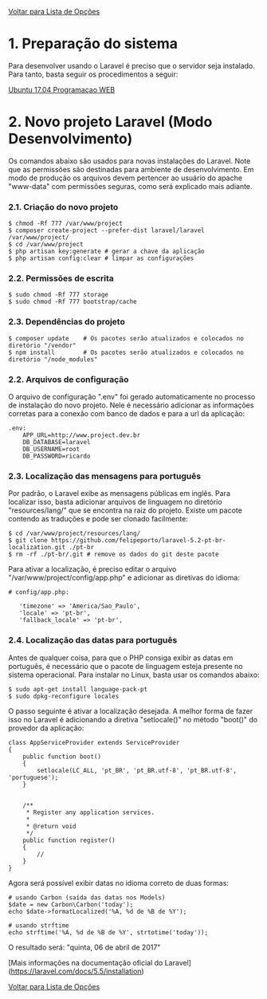 [Voltar para Lista de Opções](https://bitbucket.org/rpdesignerfly/sofia/wiki/browse/)

# 1. Preparação do sistema

Para desenvolver usando o Laravel é preciso que o servidor seja instalado. Para tanto, basta seguir os procedimentos a seguir:

[Ubuntu 17.04 Programaçao WEB](https://bitbucket.org/rpdesignerfly/sofia/wiki/OS%20Ubuntu%2017.04%20Programação%20WEB)

# 2. Novo projeto Laravel (Modo Desenvolvimento)

Os comandos abaixo são usados para novas instalações do Laravel. Note que as permissões são destinadas para ambiente de desenvolvimento. Em modo de produção os arquivos devem pertencer ao usuário do apache "www-data" com permissões seguras, como será explicado mais adiante.

### 2.1. Criação do novo projeto

```
$ chmod -Rf 777 /var/www/project
$ composer create-project --prefer-dist laravel/laravel /var/www/project/
$ cd /var/www/project
$ php artisan key:generate # gerar a chave da aplicação
$ php artisan config:clear # limpar as configurações
```

### 2.2. Permissões de escrita

``` 
$ sudo chmod -Rf 777 storage 
$ sudo chmod -Rf 777 bootstrap/cache
```

### 2.3. Dependências do projeto

```
$ composer update    # Os pacotes serão atualizados e colocados no diretório "/vendor"
$ npm install        # Os pacotes serão atualizados e colocados no diretório "/node_modules"
```

### 2.2. Arquivos de configuração

O arquivo de configuração ".env" foi gerado automaticamente no processo de instalação do novo projeto.
Nele é necessário adicionar as informações corretas para a conexão com banco de dados e para a url da aplicação:

``` 
.env: 
    APP_URL=http://www.project.dev.br
    DB_DATABASE=laravel
    DB_USERNAME=root
    DB_PASSWORD=ricardo
```

### 2.3. Localização das mensagens para português

Por padrão, o Laravel exibe as mensagens públicas em inglês. Para localizar isso, basta adicionar arquivos de linguagem no diretório "resources/lang/" que se encontra na raiz do projeto. Existe um pacote contendo as traduções e pode ser clonado facilmente:

```
$ cd /var/www/project/resources/lang/
$ git clone https://github.com/felipeporto/laravel-5.2-pt-br-localization.git ./pt-br
$ rm -rf ./pt-br/.git # remove os dados do git deste pacote 
```

Para ativar a localização, é preciso editar o arquivo "/var/www/project/config/app.php" e adicionar as diretivas do idioma:

```
# config/app.php: 

   'timezone' => 'America/Sao_Paulo',
   'locale' => 'pt-br',
   'fallback_locale' => 'pt-br',
```

### 2.4. Localização das datas para português

Antes de qualquer coisa, para que o PHP consiga exibir as datas em português, é necessário que o pacote de linguagem esteja presente no sistema operacional. Para instalar no Linux, basta usar os comandos abaixo:

```
$ sudo apt-get install language-pack-pt
$ sudo dpkg-reconfigure locales
```

O passo seguinte é ativar a localização desejada. A melhor forma de fazer isso no Laravel é adicionando a diretiva "setlocale()" no método "boot()" do provedor da aplicação:

```
class AppServiceProvider extends ServiceProvider
{
    public function boot()
    {
        setlocale(LC_ALL, 'pt_BR', 'pt_BR.utf-8', 'pt_BR.utf-8', 'portuguese');
    }
    
    
    /**
     * Register any application services.
     *
     * @return void
     */
    public function register()
    {
        //
    }
}
```

Agora será possível exibir datas no idioma correto de duas formas:

```
# usando Carbon (saída das datas nos Models)
$date = new Carbon\Carbon('today');
echo $date->formatLocalized('%A, %d de %B de %Y');

# usando strftime
echo strftime('%A, %d de %B de %Y', strtotime('today'));
```

O resultado será: "quinta, 06 de abril de 2017"


[Mais informações na documentação oficial do Laravel]
(https://laravel.com/docs/5.5/installation)

[Voltar para Lista de Opções](https://bitbucket.org/rpdesignerfly/sofia/wiki/browse/)